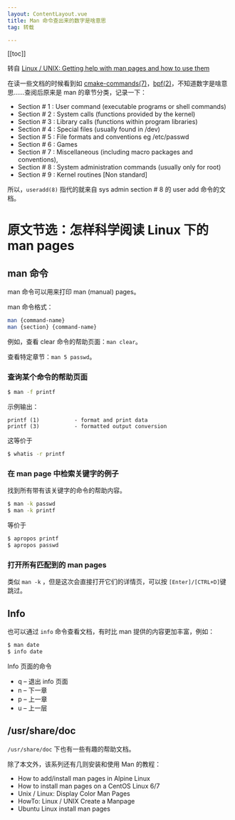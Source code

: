 ```yaml
---
layout: ContentLayout.vue
title: Man 命令查出来的数字是啥意思
tag: 转载

---
```


[[toc]]

转自 [Linux / UNIX: Getting help with man pages and how to use them](https://www.cyberciti.biz/faq/howto-use-linux-unix-man-pages/)

在读一些文档的时候看到如 [cmake-commands(7)](https://cmake.org/cmake/help/latest/manual/cmake-commands.7.html)，[bpf(2)](https://man7.org/linux/man-pages/man2/bpf.2.html)，不知道数字是啥意思……查阅后原来是 man 的章节分类，记录一下：

- Section # 1 : User command (executable programs or shell commands)
- Section # 2 : System calls (functions provided by the kernel)
- Section # 3 : Library calls (functions within program libraries)
- Section # 4 : Special files (usually found in /dev)
- Section # 5 : File formats and conventions eg /etc/passwd
- Section # 6 : Games
- Section # 7 : Miscellaneous (including macro packages and conventions),
- Section # 8 : System administration commands (usually only for root)
- Section # 9 : Kernel routines [Non standard]

所以，`useradd(8)` 指代的就来自 sys admin section # 8 的 user add 命令的文档。


# 原文节选：怎样科学阅读 Linux 下的 man pages

## man 命令

man 命令可以用来打印 man (manual) pages。

man 命令格式：
```bash
man {command-name}
man {section} {command-name}
```
例如，查看 clear 命令的帮助页面：`man clear`。

查看特定章节：`man 5 passwd`。

### 查询某个命令的帮助页面
```bash
$ man -f printf
```
示例输出：
```
printf (1)           - format and print data
printf (3)           - formatted output conversion
```
这等价于
```bash
$ whatis -r printf
````
### 在 man page 中检索关键字的例子
找到所有带有该关键字的命令的帮助内容。

```bash
$ man -k passwd
$ man -k printf
```
等价于
```bash
$ apropos printf
$ apropos passwd
```

### 打开所有匹配到的 man pages
类似 `man -k` ，但是这次会直接打开它们的详情页，可以按 `[Enter]/[CTRL+D]`键跳过。

## Info
也可以通过 `info` 命令查看文档，有时比 man 提供的内容更加丰富，例如：
```bash
$ man date
$ info date
```

Info 页面的命令
- q – 退出 info 页面
- n – 下一章
- p – 上一章
- u – 上一层


## /usr/share/doc
`/usr/share/doc` 下也有一些有趣的帮助文档。

除了本文外，该系列还有几则安装和使用 Man 的教程：
- How to add/install man pages in Alpine Linux
- How to install man pages on a CentOS Linux 6/7
- Unix / Linux: Display Color Man Pages
- HowTo: Linux / UNIX Create a Manpage
- Ubuntu Linux install man pages